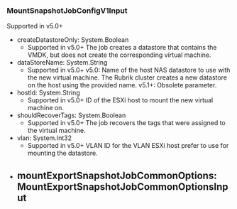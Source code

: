 ### MountSnapshotJobConfigV1Input
Supported in v5.0+

- createDatastoreOnly: System.Boolean
  - Supported in v5.0+
      The job creates a datastore that contains the VMDK, but does not create the corresponding virtual machine.
- dataStoreName: System.String
  - Supported in v5.0+
      v5.0: Name of the host NAS datastore to use with the new virtual machine. The Rubrik cluster creates a new datastore on the host using the provided name.
      v5.1+: Obsolete parameter.
- hostId: System.String
  - Supported in v5.0+
      ID of the ESXi host to mount the new virtual machine on.
- shouldRecoverTags: System.Boolean
  - Supported in v5.0+
      The job recovers the tags that were assigned to the virtual machine.
- vlan: System.Int32
  - Supported in v5.0+
      VLAN ID for the VLAN ESXi host prefer to use for mounting the datastore.
- mountExportSnapshotJobCommonOptions: MountExportSnapshotJobCommonOptionsInput
  - 
